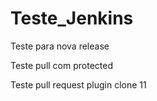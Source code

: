 # Teste_Jenkins

Teste para nova release

Teste pull com protected

Teste pull request plugin clone 11
